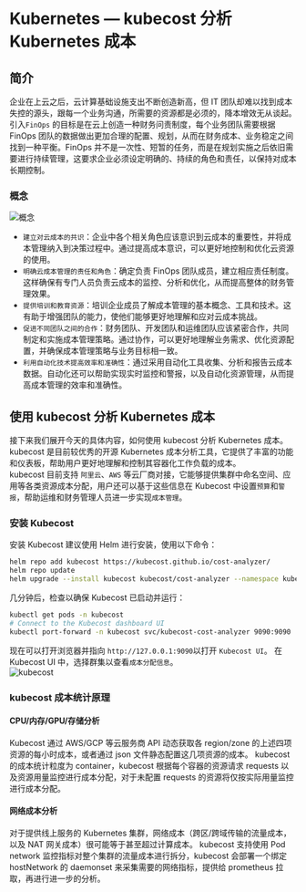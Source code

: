 # Kubernetes — kubecost 分析 Kubernetes 成本

## 简介
企业在上云之后，云计算基础设施支出不断创造新高，但 IT 团队却难以找到成本失控的源头，跟每一个业务沟通，所需要的资源都是必须的，降本增效无从谈起。  
引入`FinOps` 的目标是在云上创造一种财务问责制度，每个业务团队需要根据 FinOps 团队的数据做出更加合理的配置、规划，从而在财务成本、业务稳定之间找到一种平衡。FinOps 并不是一次性、短暂的任务，而是在规划实施之后依旧需要进行持续管理，这要求企业必须设定明确的、持续的角色和责任，以保持对成本长期控制。  
### 概念
![概念](/images/finops-1a566da4.svg)  
- `建立对云成本的共识`：企业中各个相关角色应该意识到云成本的重要性，并将成本管理纳入到决策过程中。通过提高成本意识，可以更好地控制和优化云资源的使用。
- `明确云成本管理的责任和角色`：确定负责 FinOps 团队成员，建立相应责任制度。这样确保有专门人员负责云成本的监控、分析和优化，从而提高整体的财务管理效果。
- `提供培训和教育资源`：培训企业成员了解成本管理的基本概念、工具和技术。这有助于增强团队的能力，使他们能够更好地理解和应对云成本挑战。
- `促进不同团队之间的合作`：财务团队、开发团队和运维团队应该紧密合作，共同制定和实施成本管理策略。通过协作，可以更好地理解业务需求、优化资源配置，并确保成本管理策略与业务目标相一致。
- `利用自动化技术提高效率和准确性`：通过采用自动化工具收集、分析和报告云成本数据。自动化还可以帮助实现实时监控和警报，以及自动化资源管理，从而提高成本管理的效率和准确性。
## 使用 kubecost 分析 Kubernetes 成本
接下来我们展开今天的具体内容，如何使用 kubecost 分析 Kubernetes 成本。  
kubecost 是目前较优秀的开源 Kubernetes 成本分析工具，它提供了丰富的功能和仪表板，帮助用户更好地理解和控制其容器化工作负载的成本。  
kubecost 目前支持 `阿里云`、`AWS` 等云厂商对接，它能够提供集群中命名空间、应用等各类资源成本分配，用户还可以基于这些信息在 Kubecost 中设置`预算`和`警报`，帮助运维和财务管理人员进一步实现`成本管理`。  
### 安装 Kubecost
安装 Kubecost 建议使用 Helm 进行安装，使用以下命令：
```sh
helm repo add kubecost https://kubecost.github.io/cost-analyzer/
helm repo update
helm upgrade --install kubecost kubecost/cost-analyzer --namespace kubecost --create-namespace
```
几分钟后，检查以确保 Kubecost 已启动并运行：
```sh
kubectl get pods -n kubecost
# Connect to the Kubecost dashboard UI
kubectl port-forward -n kubecost svc/kubecost-cost-analyzer 9090:9090
```
现在可以打开浏览器并指向 `http://127.0.0.1:9090`以打开 `Kubecost UI`。 在 Kubecost UI 中，选择群集以查看`成本分配信息`。  
![kubecost](/images/kubecost-215b96ad.svg)  
### kubecost 成本统计原理
#### CPU/内存/GPU/存储分析
Kubecost 通过 AWS/GCP 等云服务商 API 动态获取各 region/zone 的上述四项资源的每小时成本，或者通过 json 文件静态配置这几项资源的成本。 kubecost 的成本统计粒度为 container，kubecost 根据每个容器的资源请求 requests 以及资源用量监控进行成本分配，对于未配置 requests 的资源将仅按实际用量监控进行成本分配。  
#### 网络成本分析
对于提供线上服务的 Kubernetes 集群，网络成本（跨区/跨域传输的流量成本，以及 NAT 网关成本）很可能等于甚至超过计算成本。 kubecost 支持使用 Pod network 监控指标对整个集群的流量成本进行拆分，kubecost 会部署一个绑定 hostNetwork 的 daemonset 来采集需要的网络指标，提供给 prometheus 拉取，再进行进一步的分析。  


